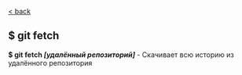[< back](./readme.md)

## $ git fetch

**$ git fetch *[удалённый репозиторий]*** - Скачивает всю историю из удалённого репозитория